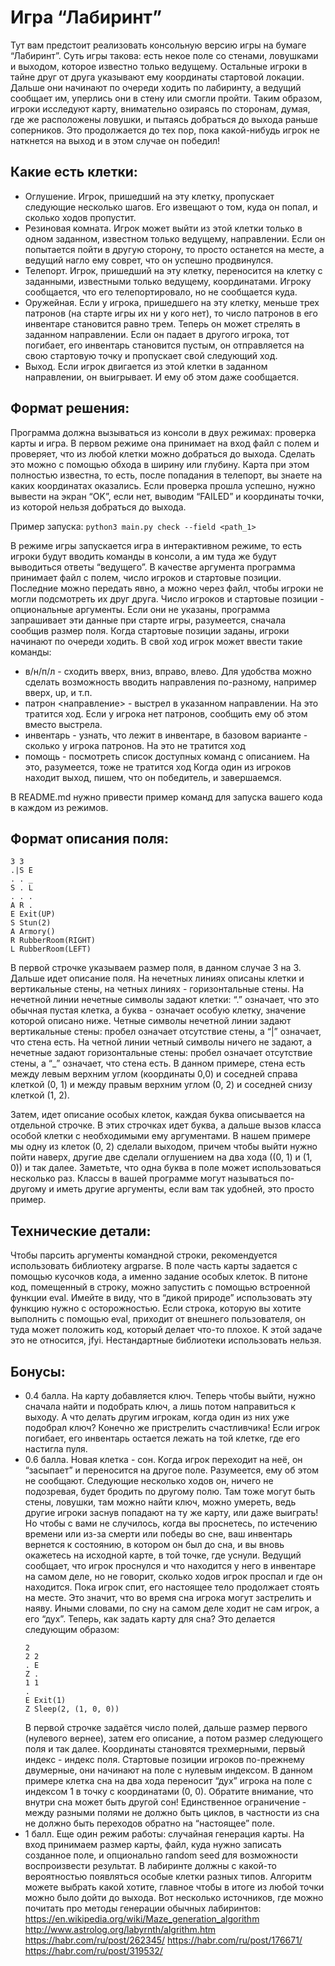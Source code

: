 # Игра “Лабиринт”
Тут вам предстоит реализовать консольную версию игры на бумаге “Лабиринт”. Суть игры такова: есть некое поле со стенами, ловушками и выходом, которое известно только ведущему. Остальные игроки в тайне друг от друга указывают ему координаты стартовой локации. Дальше они начинают по очереди ходить по лабиринту, а ведущий сообщает им, уперлись они в стену или смогли пройти. Таким образом, игроки исследуют карту, внимательно озираясь по сторонам, думая, где же расположены ловушки, и пытаясь добраться до выхода раньше соперников. Это продолжается до тех пор, пока какой-нибудь игрок не наткнется на выход и в этом случае он победил!
## Какие есть клетки:
- Оглушение. Игрок, пришедший на эту клетку, пропускает следующие несколько шагов. Его извещают о том, куда он попал, и сколько ходов пропустит.
- Резиновая комната. Игрок может выйти из этой клетки только в одном заданном, известном только ведущему, направлении. Если он попытается пойти в другую сторону, то просто останется на месте, а ведущий нагло ему соврет, что он успешно продвинулся.
- Телепорт. Игрок, пришедший на эту клетку, переносится на клетку с заданными, известными только ведущему, координатами. Игроку сообщается, что его телепортировало, но не сообщается куда.
- Оружейная. Если у игрока, пришедшего на эту клетку, меньше трех патронов (на старте игры их ни у кого нет), то число патронов в его инвентаре становится равно трем. Теперь он может стрелять в заданном направлении. Если он падает в другого игрока, тот погибает, его инвентарь становится пустым, он отправляется на свою стартовую точку и пропускает свой следующий ход.
- Выход. Если игрок двигается из этой клетки в заданном направлении, он выигрывает. И ему об этом даже сообщается.
## Формат решения:
Программа должна вызываться из консоли в двух режимах: проверка карты и игра. В первом режиме она принимает на вход файл с полем и проверяет, что из любой клетки можно добраться до выхода. Сделать это можно с помощью обхода в ширину или глубину. Карта при этом полностью известна, то есть, после попадания в телепорт, вы знаете на каких координатах оказались. Если проверка прошла успешно, нужно вывести на экран “OK”, если нет, выводим “FAILED” и координаты точки, из которой нельзя добраться до выхода.

Пример запуска: ```python3 main.py check --field <path_1>```

В режиме игры запускается игра в интерактивном режиме, то есть игроки будут вводить команды в консоли, а им туда же будут выводиться ответы “ведущего”. В качестве аргумента программа принимает файл с полем, число игроков и стартовые позиции. Последние можно передать явно, а можно через файл, чтобы игроки не могли подсмотреть их друг друга. Число игроков и стартовые позиции - опциональные аргументы. Если они не указаны, программа запрашивает эти данные при старте игры, разумеется, сначала сообщив размер поля. Когда стартовые позиции заданы, игроки начинают по очереди ходить. В свой ход игрок может ввести такие команды:
- в/н/п/л - сходить вверх, вниз, вправо, влево. Для удобства можно сделать возможность вводить направления по-разному, например вверх, up, и т.п.
- патрон <направление> - выстрел в указанном направлении. На это тратится ход. Если у игрока нет патронов, сообщить ему об этом вместо выстрела.
- инвентарь - узнать, что лежит в инвентаре, в базовом варианте - сколько у игрока патронов. На это не тратится ход
- помощь - посмотреть список доступных команд с описанием. На это, разумеется, тоже не тратится ход
Когда один из игроков находит выход, пишем, что он победитель, и завершаемся.

В README.md нужно привести пример команд для запуска вашего кода в каждом из режимов.

## Формат описания поля:
```Давайте сразу на примере.
3 3
.|S E
. . _
S . L
. . .
A R .
E Exit(UP)
S Stun(2)
A Armory()
R RubberRoom(RIGHT)
L RubberRoom(LEFT)
```

В первой строчке указываем размер поля, в данном случае 3 на 3. Дальше идет описание поля. На нечетных линиях описаны клетки и вертикальные стены, на четных линиях - горизонтальные стены. На нечетной линии нечетные символы задают клетки: “.” означает, что это обычная пустая клетка, а буква - означает особую клетку, значение которой описано ниже. Четные символы нечетной линии задают вертикальные стены: пробел означает отсутствие стены, а “|” означает, что стена есть. На четной линии четный символы ничего не задают, а нечетные задают горизонтальные стены: пробел означает отсутствие стены, а “_” означает, что стена есть. В данном примере, стена есть между левым верхним углом (координаты 0,0) и соседней справа клеткой (0, 1) и между правым верхним углом (0, 2) и соседней снизу клеткой (1, 2).

Затем, идет описание особых клеток, каждая буква описывается на отдельной строчке. В этих строчках идет буква, а дальше вызов класса особой клетки с необходимыми ему аргументами. В нашем примере мы одну из клеток (0, 2) сделали выходом, причем чтобы выйти нужно пойти наверх, другие две сделали оглушением на два хода ((0, 1) и (1, 0)) и так далее. Заметьте, что одна буква в поле может использоваться несколько раз.
Классы в вашей программе могут называться по-другому и иметь другие аргументы, если вам так удобней, это просто пример.
## Технические детали:
Чтобы парсить аргументы командной строки, рекомендуется использовать библиотеку argparse.
В поле часть карты задается с помощью кусочков кода, а именно задание особых клеток. В питоне код, помещенный в строку, можно запустить с помощью встроенной функции eval. Имейте в виду, что в “дикой природе” использовать эту функцию нужно с осторожностью. Если строка, которую вы хотите выполнить с помощью eval, приходит от внешнего пользователя, он туда может положить код, который делает что-то плохое. К этой задаче это не относится, jfyi.
Нестандартные библиотеки использовать нельзя.
## Бонусы:
- 0.4 балла. На карту добавляется ключ. Теперь чтобы выйти, нужно сначала найти и подобрать ключ, а лишь потом направиться к выходу. А что делать другим игрокам, когда один из них уже подобрал ключ? Конечно же пристрелить счастливчика! Если игрок погибает, его инвентарь остается лежать на той клетке, где его настигла пуля.
- 0.6 балла. Новая клетка - сон. Когда игрок переходит на неё,  он “засыпает” и переносится на другое поле. Разумеется, ему об этом не сообщают. Следующие несколько ходов он, ничего не подозревая, будет бродить по другому полю. Там тоже могут быть стены, ловушки, там можно найти ключ, можно умереть, ведь другие игроки заснув попадают на ту же карту, или даже выиграть! Но чтобы с вами не случилось, когда вы проснетесь, по истечению времени или из-за смерти или победы во сне, ваш инвентарь вернется к состоянию, в котором он был до сна, и вы вновь окажетесь на исходной карте, в той точке, где уснули. Ведущий сообщает, что игрок проснулся и что находится у него в инвентаре на самом деле, но не говорит, сколько ходов игрок проспал и где он находится. Пока игрок спит, его настоящее тело продолжает стоять на месте. Это значит, что во время сна игрока могут застрелить и наяву. Иными словами, по сну на самом деле ходит не сам игрок, а его “дух”. Теперь, как задать карту для сна? Это делается следующим образом:
    ```
    2
    2 2
    . E
    Z .
    1 1
    .
    E Exit(1)
    Z Sleep(2, (1, 0, 0))
    ```
    В первой строчке задаётся число полей, дальше размер первого (нулевого вернее), затем его описание, а потом размер следующего поля и так далее. Координаты становятся трехмерными, первый индекс - индекс поля. Стартовые позиции игроков по-прежнему двумерные, они начинают на поле с нулевым индексом. В данном примере клетка сна на два хода переносит “дух” игрока на поле с индексом 1 в точку с координатами (0, 0). Обратите внимание, что внутри сна может быть другой сон! Единственное ограничение - между разными полями не должно быть циклов, в частности из сна не должно быть переходов обратно на “настоящее” поле.
- 1 балл. Еще один режим работы: случайная генерация карты. На вход принимаем размер карты, файл, куда нужно записать созданное поле, и опционально random seed для возможности воспроизвести результат. В лабиринте должны с какой-то вероятностью появляться особые клетки разных типов. Алгоритм можете выбрать какой хотите, главное чтобы в итоге из любой точки можно было дойти до выхода. Вот несколько источников, где можно почитать про методы генерации обычных лабиринтов:
https://en.wikipedia.org/wiki/Maze_generation_algorithm
http://www.astrolog.org/labyrnth/algrithm.htm
https://habr.com/ru/post/262345/
https://habr.com/ru/post/176671/
https://habr.com/ru/post/319532/
